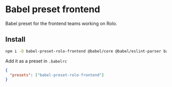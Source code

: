 # Babel preset frontend

Babel preset for the frontend teams working on Rolo.

## Install

```bash
npm i -D babel-preset-rolo-frontend @babel/core @babel/eslint-parser babel-jest babel-loader
```

Add it as a preset in `.babelrc`

```json
{
  "presets": ["babel-preset-rolo-frontend"]
}
```
